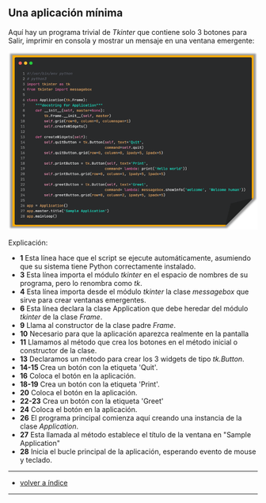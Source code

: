 ## Una aplicación mínima

Aquí hay un programa trivial de *Tkinter* que contiene solo 3 botones para Salir, imprimir en consola y mostrar un mensaje en una ventana emergente: 

<p align="center">
	<img src="screenshot/image_01.png">
</p>

Explicación: 

- **1** Esta línea hace que el script se ejecute automáticamente, asumiendo que su sistema tiene Python correctamente instalado.
- **3** Esta línea importa el módulo *tkinter* en el espacio de nombres de su programa, pero lo renombra como *tk*.
- **4** Esta línea importa desde el módulo *tkinter* la clase *messagebox* que sirve para crear ventanas emergentes.
- **6** Esta línea declara la clase Application que debe heredar del módulo *tkinter* de la clase *Frame*.
- **9** Llama al constructor de la clase padre *Frame*.
- **10** Necesario para que la aplicación aparezca realmente en la pantalla
- **11** Llamamos al método que crea los botones en el método inicial o constructor de la clase.
- **13** Declaramos un método para crear los 3 widgets de tipo *tk.Button*.
- **14-15** Crea un botón con la etiqueta 'Quit'.
- **16** Coloca el botón en la aplicación.
- **18-19** Crea un botón con la etiqueta 'Print'.
- **20** Coloca el botón en la aplicación.
- **22-23** Crea un botón con la etiqueta 'Greet'
- **24** Coloca el botón en la aplicación.
- **26** El programa principal comienza aquí creando una instancia de la clase *Application*.
- **27** Esta llamada al método establece el título de la ventana en "Sample Application" 
- **28** Inicia el bucle principal de la aplicación, esperando evento de mouse y teclado.

<hr>

- <a href="../readme.md#top">volver a índice</a>

<hr>